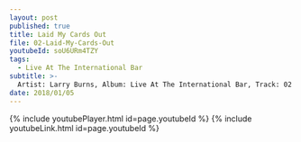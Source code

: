 ```yaml
---
layout: post
published: true
title: Laid My Cards Out
file: 02-Laid-My-Cards-Out
youtubeId: soU6URm4TZY
tags:
  - Live At The International Bar
subtitle: >-
  Artist: Larry Burns, Album: Live At The International Bar, Track: 02 , Title: Laid My Cards Out
date: 2018/01/05
---
```

{% include youtubePlayer.html id=page.youtubeId %}
{% include youtubeLink.html id=page.youtubeId %}
